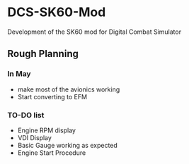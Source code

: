 # DCS-SK60-Mod
Development of the SK60 mod for Digital Combat Simulator
## Rough Planning
### In May
+ make most of the avionics working
+ Start converting to EFM
### TO-DO list
+ Engine RPM display
+ VDI Display
+ Basic Gauge working as expected
+ Engine Start Procedure
